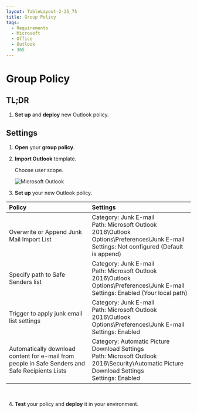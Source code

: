 ```yaml
---
layout: TableLayout-2-25_75
title: Group Policy
tags:
  - Requirements
  - Microsoft
  - Office
  - Outlook
  - 365
---
```

# Group Policy

## TL;DR

1. **Set up** and **deploy** new Outlook policy.

## Settings

1. **Open** your **group policy**.

2. **Import Outlook** template.

   Choose user scope.

   ![Microsoft Outlook](https://cdn.phishx.io/phishx-docs/images/phishx_settings_docs_gpo_safe_senders_list_01.jpg)

3. **Set up** your new Outlook policy.

| Policy | Settings |
| :--- | :--- |
| Overwrite or Append Junk Mail Import List | Category: Junk E-mail<br>Path: Microsoft Outlook 2016\Outlook Options\Preferences\Junk E-mail<br>Settings: Not configured (Default is append) |
| Specify path to Safe Senders list | Category: Junk E-mail<br>Path: Microsoft Outlook 2016\Outlook Options\Preferences\Junk E-mail<br>Settings: Enabled (Your local path) |
| Trigger to apply junk email list settings | Category: Junk E-mail<br>Path: Microsoft Outlook 2016\Outlook Options\Preferences\Junk E-mail<br>Settings: Enabled |
| Automatically download content for e-mail from people in Safe Senders and Safe Recipients Lists | Category: Automatic Picture Download Settings<br>Path: Microsoft Outlook 2016\Security\Automatic Picture Download Settings<br>Settings: Enabled |
<br>

4. **Test** your policy and **deploy** it in your environment.
